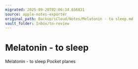 ```yaml
---
migrated: 2025-09-20T02:06:34.656831
source: apple-notes-exporter
original_path: Backup/iCloud/Notes/Melatonin - to sleep.md
vault_folder: Inbox/to-review
---
```

# Melatonin - to sleep



Melatonin - to sleep
Pocket planes
